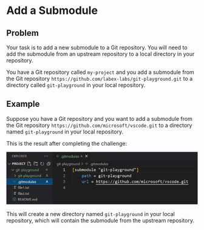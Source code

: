 # Add a Submodule

## Problem

Your task is to add a new submodule to a Git repository. You will need to add the submodule from an upstream repository to a local directory in your repository.  

You have a Git repository called `my-project` and you add a submodule from the Git repository `https://github.com/labex-labs/git-playground.git` to a directory called `git-playground` in your local repository.

## Example

Suppose you have a Git repository and you want to add a submodule from the Git repository `https://github.com/microsoft/vscode.git` to a directory named `git-playground` in your local repository. 

This is the result after completing the challenge:

![an_example_reulet](assets/challenge-add-submodule-step1-1.png)

This will create a new directory named `git-playground` in your local repository, which will contain the submodule from the upstream repository.